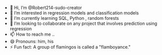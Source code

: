 - 👋 Hi, I’m @Robert214-sudo-creator
- 👀 I’m interested in regression models and classification models
- 🌱 I’m currently learning SQL, Python , random forests 
- 💞️ I’m looking to collaborate on any project that involves prediction using regression
- 📫 How to reach me ..
- 😄 Pronouns: him, his
- ⚡ Fun fact: A group of flamingos is called a "flamboyance."

<!---
Robert214-sudo-creator/Robert214-sudo-creator is a ✨ special ✨ repository because its `README.md` (this file) appears on your GitHub profile.
You can click the Preview link to take a look at your changes.
--->
